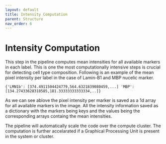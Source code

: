 ```yaml
---
layout: default
title: Intensity Computation
parent: Structure
nav_order: 6
---
```

# Intensity Computation 

This step in the pipeline computes mean intensities for all available markers in each label. This is one the most computationally intensive steps is crucial for detecting cell type composition. Following is an example of the mean pixel intensity per label in the case of Lamin-B1 and MBP nucelic marker.

`{'LMN1b': [374.4911504424779,564.6321839080459,...] 'MBP': [134.27433628318585,181.33333333333334,..]}`

As we can see ablove the pixel intensity per marker is saved as a 1d array for all available markers in the image. All the intensity information saved as a dictionary with the markers being keys and the values being the corresponding arrays containg the mean intensities. 


The pipeline will automatically scale the code over the compute cluster. The computation is further accelarated if a Graphical Processing Unit is present in the system or cluster. 
